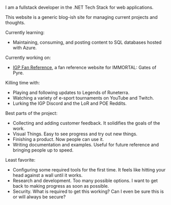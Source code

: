 I am a fullstack developer in the .NET Tech Stack for web applications.

This website is a generic blog-ish site for managing current projects and thoughts.

Currently learning:

- Maintaining, consuming, and posting content to SQL databases hosted with Azure.

Currently working on:

- [IGP Fan Reference](https://www.igpfanreference.com/), a fan reference website for IMMORTAL: Gates of Pyre.

Killing time with:

- Playing and following updates to Legends of Runeterra.
- Watching a variety of e-sport tournaments on YouTube and Twitch.
- Lurking the IGP Discord and the LoR and POE Reddits.

Best parts of the project:

- Collecting and adding customer feedback. It solidifies the goals of the work.
- Visual Things. Easy to see progress and try out new things.
- Finishing a product. Now people can use it.
- Writing documentation and examples. Useful for future reference and bringing people up to speed.

Least favorite:

- Configuring some required tools for the first time. It feels like hitting your head against a wall until it works.
- Research and development. Too many possible options. I want to get back to making progress as soon as possible.
- Security. What is required to get this working? Can I even be sure this is or will always be secure?
